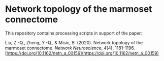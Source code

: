 # Network topology of the marmoset connectome 

This repository contains processing scripts in support of the paper:

Liu, Z.-Q., Zheng, Y.-Q., & Misic, B. (2020). Network topology of the marmoset connectome. _Network Neuroscience_, _4_(4), 1181–1196. [https://doi.org/10.1162/netn_a_00159](https://doi.org/10.1162/netn_a_00159)

